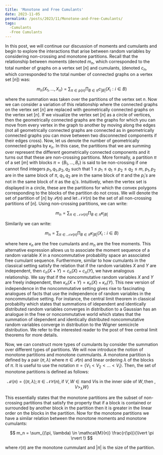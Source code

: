 ```yaml
---
title: 'Monotone and Free Cumulants'
date: 2023-11-05
permalink: /posts/2023/11/Monotone-and-Free-Cumulants/
tags:
  -Cumulants
  -Free Cumulants
---
```


In this post, we will continue our discussion of moments and cumulants and begin to explore the interactions that arise between random variables by considering non-crossing and monotone partitions. Recall that the relationship between moments (denoted $m_n$, which corresponded to the total number of graphs on a vertex set $[n]$ and cumulants, (denoted $c_n$, which corresponded to the total number of connected graphs on a vertex set $[n]$) was: 

$$m_n(X_1,...,X_n) = \sum_{\pi \in p(n)} \prod_{B \in \pi} c_{|B|}(X_i : i \in B)$$

where the summation was taken over the partitions of the vertex set $n$. Now we can consider a variation of this relationship where the connected graphs on the vertex set $[n]$ are replaced with geometrically connected graphs on the vertex set $[n]$. If we visualize the vertex set $[n]$ as a circle of vertices, then the geometrically connected graphs are the graphs for which you can move from every vertex in the graph to another by moving along the edges (not all geometrically connected graphs are connected as in geometrically connected graphs you can move between two disconnected components if their edges cross). Now, let us denote the number of geometrically connected graphs by $\kappa_n$. In this case, the partitions that we are summing over represent the different geometrically connected components and it turns out that these are non-crossing partitions. More formally, a partition $\pi$ of a set $[m]$ with blocks $\pi = \{B_1,...,B_r\}$ is said to be non-crossing if one cannot find integers $p_1, q_1, p_2, q_2$ such that $1 \leq p_1 \leq q_1 \leq p_2 \leq q_2 \leq m$, $p_1, p_2$ are in the same block of $\pi$, $q_1, q_2$ are in the same block of $\pi$ and the $p_i's$ are not in the same block of $\pi$ as the $q_i's$. Intuitively, when the vertex set is displayed in a circle, these are the partitions for which the convex polygons corresponding to the blocks of the partition do not cross. We will denote the set of partition of $[n]$ by $\mathcal{P}(n)$ and let $\mathcal{NC}(n)$ be the set of all non-crossing partitions of $[n]$. Using non-crossing partitions, we can write:

$$m_n = \sum_{\pi \in \mathcal{NC}(n)} \prod_{B \in \pi}\kappa_{|B|}$$

Similarily we can write: 

$$m_n = \sum_{\pi \in \mathcal{NC}(n)} \prod_{B \in \pi}\kappa_{|B|}(X_i : i \in B)$$

where here $\kappa_{n}$ are the free cumulants and $m_n$ are the free moments. This alternative expression allows us to associate the moment sequence of a random variable $X$ in a noncommutative probability space an associated free cumulant sequence. Furthermore, similar to how cumulants in the classical setting satisfy the relation that if the random variables $X$ and $Y$ are independent, then $c_n(X + Y) = c_n(X) + c_n(Y)$, we have analogous relationship. We say that if the noncommutative random variables $X$ and $Y$ are freely independent, then $\kappa_n(X + Y) = \kappa_n(X) + \kappa_n(Y)$. This new version of independence in the noncommutative setting gives rise to fascinating analogues of facts that use the independence of random variables in the noncommutative setting. For instance, the central limit theorem in classical probabilty which states that summations of idependent and identically distributed random variables converges in distribution to a Gaussian has an analogue in the free or noncommutative world which states that the summation of idependent and identically distributed noncommutative random variables converge in distribution to the Wigner semicircle distribution. We refer to the interested reader to the post of free central limit theorems for more details. 



Now, we can construct more types of cumulants by consider the summation over different types of partitions. We will now introduce the notion of monotone partitions and monotone cummulants. A monotone partition is defined by a pair $(\pi, \lambda)$ where $\pi \in \mathcal{P}(n)$ and linear ordering $\lambda$ of the blocks of $\pi$. It is useful to use the notation $\pi = \{ V_1 < V_2 < ... < V_l\}$. Then, the set of monotone partitions is defined as follows:

$$\mathcal{M}(n) = \{(\pi, \lambda); \pi \in \mathcal{NC}(n), \text{if } V, W \in \pi \text{and } V \text{is in the inner side of } W, \text{then }, V >_{\lambda} W \}$$


This essentially states that the monotone partitions are the subset of non-crossing partitions that satisfy the property that if a block is contained or surrounded by another block in the partition then it is greater in the linear order on the blocks in the partition. Now for the monotone partitions we have a similar relation between the monotone moments and monotone cumulants: 

$$ m_n = \sum_{(\pi, \lambda) \in \mathcal{M}(n)} \frac{r(\pi)}{\lvert \pi \rvert !} $$

where $r(\pi)$ are the monotone cummulant and $\lvert \pi \rvert$ is the size of the partition. 



















